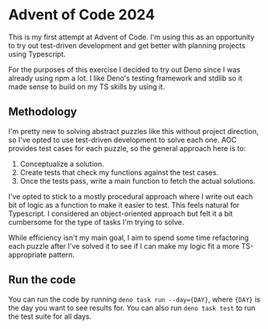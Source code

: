 # Advent of Code 2024

This is my first attempt at Advent of Code. I'm using this as an opportunity to try out test-driven development and get better with planning projects using Typescript.

For the purposes of this exercise I decided to try out Deno since I was already using npm a lot. I like Deno's testing framework and stdlib so it made sense to build on my TS skills by using it.

## Methodology

I'm pretty new to solving abstract puzzles like this without project direction, so I've opted to use test-driven development to solve each one. AOC provides test cases for each puzzle, so the general approach here is to:

1. Conceptualize a solution.
2. Create tests that check my functions against the test cases.
3. Once the tests pass, write a main function to fetch the actual solutions.

I've opted to stick to a mostly procedural approach where I write out each bit of logic as a function to make it easier to test. This feels natural for Typescript. I considered an object-oriented approach but felt it a bit cumbersome for the type of tasks I'm trying to solve. 

While efficiency isn't my main goal, I aim to spend some time refactoring each puzzle after I've solved it to see if I can make my logic fit a more TS-appropriate pattern.

## Run the code

You can run the code by running `deno task run --day={DAY}`, where `{DAY}` is the day you want to see results for. You can also run `deno task test` to run the test suite for all days. 